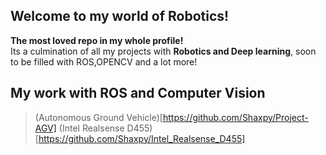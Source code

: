 ## Welcome to my world of Robotics!

**The most loved repo in my whole profile!** </br>
Its a culmination of all my projects with **Robotics and Deep learning**, soon to be filled with ROS,OPENCV and a lot more!</br>

## My work with ROS and Computer Vision
> (Autonomous Ground Vehicle)[https://github.com/Shaxpy/Project-AGV]
> (Intel Realsense D455)[https://github.com/Shaxpy/Intel_Realsense_D455]
